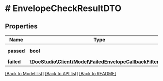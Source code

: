 # # EnvelopeCheckResultDTO

## Properties

Name | Type | Description | Notes
------------ | ------------- | ------------- | -------------
**passed** | **bool** | Check passed | [optional]
**failed** | [**\DocStudio\Client\Model\FailedEnvelopeCallbackFilterDTO**](FailedEnvelopeCallbackFilterDTO.md) |  | [optional]

[[Back to Model list]](../../README.md#models) [[Back to API list]](../../README.md#endpoints) [[Back to README]](../../README.md)
